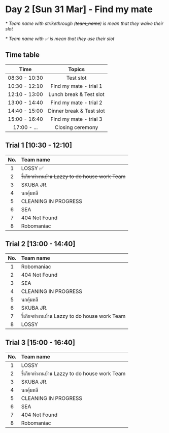 # Day 2 [Sun 31 Mar] - Find my mate

<em> * Team name with strikethrough (~~team_name~~) is mean that they waive their slot </em>

<em> * Team name with ✅ is mean that they use their slot </em>

## Time table

|   Time              |     Topics                                  |
|:-------------------:|:-------------------------------------------:|
|    08:30 - 10:30    |     Test slot                               |
|    10:30 - 12:10    |     Find my mate - trial 1                  |
|    12:10 - 13:00    |     Lunch break & Test slot                 |
|    13:00 - 14:40    |     Find my mate - trial 2                  |
|    14:40 - 15:00    |     Dinner break & Test slot                |
|    15:00 - 16:40    |     Find my mate - trial 3                  |
|    17:00 - ...      |     Closing ceremony                        |


## Trial 1 [10:30 - 12:10]

|   No.     |      Team name                                            |    
|:---------:|:---------------------------------------------------------|   
|     1     |       LOSSY ✅                                             |  
|     2     |       ~~ขี้เกียจทำงานบ้าน Lazzy to do house work Team~~           | 
|     3     |       SKUBA JR.                                           |
|     4     |       นกคุ้มหลี                                              |
|     5     |       CLEANING IN PROGRESS                                |
|     6     |       SEA                                                 |
|     7     |       404 Not Found                                       |
|     8     |       Robomaniac                                          |


## Trial 2 [13:00 - 14:40]

|   No.     |      Team name                                            |    
|:---------:|:---------------------------------------------------------|   
|     1     |       Robomaniac                                          |
|     2     |       404 Not Found                                       |
|     3     |       SEA                                                 |
|     4     |       CLEANING IN PROGRESS                                |
|     5     |       นกคุ้มหลี                                              |
|     6     |       SKUBA JR.                                           |
|     7     |       ขี้เกียจทำงานบ้าน Lazzy to do house work Team           | 
|     8     |       LOSSY                                               |  

## Trial 3 [15:00 - 16:40]

|   No.     |      Team name                                            |    
|:---------:|:---------------------------------------------------------|   
|     1     |       LOSSY                                               |  
|     2     |       ขี้เกียจทำงานบ้าน Lazzy to do house work Team           | 
|     3     |       SKUBA JR.                                           |
|     4     |       นกคุ้มหลี                                              |
|     5     |       CLEANING IN PROGRESS                                |
|     6     |       SEA                                                 |
|     7     |       404 Not Found                                       |
|     8     |       Robomaniac                                          |